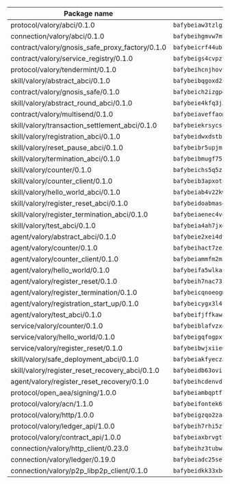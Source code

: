 | Package name                                                  | Package hash                                                  |
| ------------------------------------------------------------- | ------------------------------------------------------------- |
| protocol/valory/abci/0.1.0                                    | `bafybeiaw3tzlg3rkvnn5fcufblktmfwngmxugn4yo7pyjp76zz6aqtqcay` |
| connection/valory/abci/0.1.0                                  | `bafybeihgmvw7m7eyexwbqx4kkg5o4shqvmpnreizv743n5bmes3jdz6jr4` |
| contract/valory/gnosis_safe_proxy_factory/0.1.0               | `bafybeicrf44ub2kauwxan3zfbdmeqb2ae7xhftwucevr7q42bwho5oqcoa` |
| contract/valory/service_registry/0.1.0                        | `bafybeigs4cvpzyubnyw4cblgzqgkvrkrbpzsexxppcufxvssltxyx3ahua` |
| protocol/valory/tendermint/0.1.0                              | `bafybeihcnjhovvyyfbkuw5sjyfx2lfd4soeocfqzxz54g67333m6nk5gxq` |
| skill/valory/abstract_abci/0.1.0                              | `bafybeibqgoxd25itxyuauou6xybiwu3nxkhqwxklggvdwcg42b7expnflq` |
| contract/valory/gnosis_safe/0.1.0                             | `bafybeich2izgpdvzzoodlmomvmob6yxadji6h7sp65dl4hz6vus7ra7jjm` |
| skill/valory/abstract_round_abci/0.1.0                        | `bafybeie4kfq3j3wlt4qoaodu3u6ggkxtcohx5uaxuvaefifncrewzebh7a` |
| contract/valory/multisend/0.1.0                               | `bafybeiaveffaomsnmsc5hx62o77u7ilma6eipox7m5lrwa56737ektva3i` |
| skill/valory/transaction_settlement_abci/0.1.0                | `bafybeiekrsycsnvtuwhh4wkk7t46ioalgj3eps77yzvql7sy74izrpgegm` |
| skill/valory/registration_abci/0.1.0                          | `bafybeidwxdstbi4anrsqvxbcb7vurs6d6cruvsxu24tfop3q4swzorhlzq` |
| skill/valory/reset_pause_abci/0.1.0                           | `bafybeibr5upjmzetzg27wxugyl7mkiwyglqgvcfiupzrwd33lwvq6jthky` |
| skill/valory/termination_abci/0.1.0                           | `bafybeibmugf75zpopuvk5iyy247a3nbashimgufe2svf6e3td4k5yupnrm` |
| skill/valory/counter/0.1.0                                    | `bafybeichs5q5zrwtiowz27tapay7lhdgllwenffn4wszqsx5kg6c56xery` |
| skill/valory/counter_client/0.1.0                             | `bafybeib3apxotnry7gt6a5q2cesdobjlcb5bjqjuzwnp4f5naozbiyxvja` |
| skill/valory/hello_world_abci/0.1.0                           | `bafybeiab4v22kwbcilwxq3gbfdn5qlmfejmjrches4chpio6t5cvmqqzju` |
| skill/valory/register_reset_abci/0.1.0                        | `bafybeidoabmaseelyybbmv47yz5c7hf2mwmnjs4ftwnb35wx7ixaardt64` |
| skill/valory/register_termination_abci/0.1.0                  | `bafybeiaenec4vq6wazj7szrh5qo7t5x6cpferq24rxkyrb4gxqxmy7njgu` |
| skill/valory/test_abci/0.1.0                                  | `bafybeia4ah7jxdqzkc4yuqxtlztao6bbzipd3oza24zfwp33fxlr4b4vyq` |
| agent/valory/abstract_abci/0.1.0                              | `bafybeie2xei4dvyaobe6os6qk3mbiydjibq32chcmosnwjxmzipcdkin4i` |
| agent/valory/counter/0.1.0                                    | `bafybeihact7ze2suadxs3qmy5rqo7vqmffzju2qbq5mszm2jbq5dznvfqy` |
| agent/valory/counter_client/0.1.0                             | `bafybeiammfm2m3xatutqrn6xxp7tty3bzynqjqwjjiygezvcrbbnrf62o4` |
| agent/valory/hello_world/0.1.0                                | `bafybeifa5wlka5ukagkizpsm6f5d5amt7wshoqbce5xhzadra6oktduxqa` |
| agent/valory/register_reset/0.1.0                             | `bafybeih7nac73i35b62ovsowdp4xunmkdgggqaoeke6gd5vngdr5jwqkri` |
| agent/valory/register_termination/0.1.0                       | `bafybeicqnoeogmrrvtv7yrvu6vdbv3unulv35kf44td23tfdymx4srusbq` |
| agent/valory/registration_start_up/0.1.0                      | `bafybeicygx3l4cwmbjvpikg2wzgabvjf5sgxif4astxbyki72sw2vpjuyi` |
| agent/valory/test_abci/0.1.0                                  | `bafybeifjffkawabkfmi2h6fhatfrj37rd4y3mbgvq6ma7zqjwskz6wyuvy` |
| service/valory/counter/0.1.0                                  | `bafybeiblafvzxd5tuo2xusuqblvnngm6f7waux3q2p7oqmvrdekw2sjbuq` |
| service/valory/hello_world/0.1.0                              | `bafybeigqfogpxybwvxdzq2slvgrwzivggl6pyzx5g66q5dvjgkc4eju4wy` |
| service/valory/register_reset/0.1.0                           | `bafybeibwjxiie6lhbb757gkcgcpbkejcm2c5tl4s2qzvc7od3fa7xgajj4` |
| skill/valory/safe_deployment_abci/0.1.0                       | `bafybeiakfyeczaiokbyxgepum25uakngjorlflqmcqk3hh7nakkintkq3a` |
| skill/valory/register_reset_recovery_abci/0.1.0               | `bafybeidb63ovir2of6dg65pqck52waavz3w4x7uy3e42wtwr6pv3h2oma4` |
| agent/valory/register_reset_recovery/0.1.0                    | `bafybeihcdenvd7oapgrzcr7m6i3qizwb5yecku3m7r2ez3bm7mcnl7jqiy` |
| protocol/open_aea/signing/1.0.0                               | `bafybeiambqptflge33eemdhis2whik67hjplfnqwieoa6wblzlaf7vuo44` |
| protocol/valory/acn/1.1.0                                     | `bafybeifontek6tvaecatoauiule3j3id6xoktpjubvuqi3h2jkzqg7zh7a` |
| protocol/valory/http/1.0.0                                    | `bafybeigzqo2zaakcjtzzsm6dh4x73v72xg6ctk6muyp5uq5ueb7y34fbxy` |
| protocol/valory/ledger_api/1.0.0                              | `bafybeih7rhi5zvfvwakx5ifgxsz2cfipeecsh7bm3gnudjxtvhrygpcftq` |
| protocol/valory/contract_api/1.0.0                            | `bafybeiaxbrvgtbdrh4lslskuxyp4awyr4whcx3nqq5yrr6vimzsxg5dy64` |
| connection/valory/http_client/0.23.0                          | `bafybeihz3tubwado7j3wlivndzzuj3c6fdsp4ra5r3nqixn3ufawzo3wii` |
| connection/valory/ledger/0.19.0                               | `bafybeiadc25se7dgnn4mufztwpzdono4xsfs45qknzdqyi3gckn6ccuv44` |
| connection/valory/p2p_libp2p_client/0.1.0                     | `bafybeidkk33xbga54szmitk6uwsi3ef56hbbdbuasltqtiyki34hgfpnxa` |
